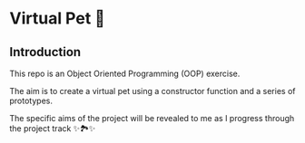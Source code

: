 # Virtual Pet 👾

## Introduction

This repo is an Object Oriented Programming (OOP) exercise.

The aim is to create a virtual pet using a constructor function and a series of prototypes.

The specific aims of the project will be revealed to me as I progress through the project track ✨🏞️✨